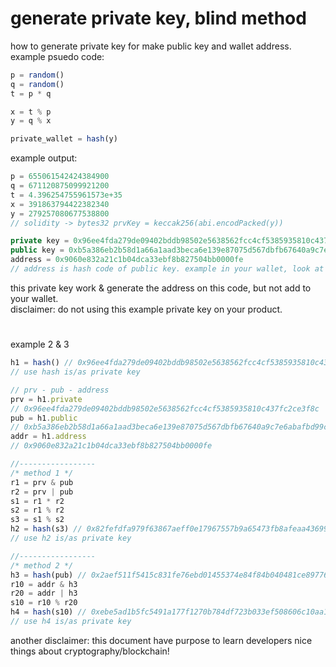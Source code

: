 # generate private key, blind method 
how to generate private key for make public key and wallet address.\
example psuedo code:
```js
p = random()
q = random()
t = p * q

x = t % p
y = q % x

private_wallet = hash(y)
```

example output:
```js
p = 655061542424384900
q = 671120875099921200
t = 4.396254755961573e+35
x = 391863794422382340
y = 279257080677538800
// solidity -> bytes32 prvKey = keccak256(abi.encodPacked(y))

private key = 0x96ee4fda279de09402bddb98502e5638562fcc4cf5385935810c437fc2ce3f8c
public key = 0xb5a386eb2b58d1a66a1aad3beca6e139e87075d567dbfb67640a9c7e6abafbd99c9013a7b06d3a84bf1bb6aef1f9bed9c19824873029d953928fa8202d9bb03c
address = 0x9060e832a21c1b04dca33ebf8b827504bb0000fe
// address is hash code of public key. example in your wallet, look at that
```

this private key work & generate the address on this code, but not add to your wallet.\
disclaimer: do not using this example private key on your product.

#

example 2 & 3
```js
h1 = hash() // 0x96ee4fda279de09402bddb98502e5638562fcc4cf5385935810c437fc2ce3f8c
// use hash is/as private key

// prv - pub - address
prv = h1.private 
// 0x96ee4fda279de09402bddb98502e5638562fcc4cf5385935810c437fc2ce3f8c
pub = h1.public 
// 0xb5a386eb2b58d1a66a1aad3beca6e139e87075d567dbfb67640a9c7e6abafbd99c9013a7b06d3a84bf1bb6aef1f9bed9c19824873029d953928fa8202d9bb03c
addr = h1.address 
// 0x9060e832a21c1b04dca33ebf8b827504bb0000fe

//-----------------
/* method 1 */
r1 = prv & pub
r2 = prv | pub
s1 = r1 * r2
s2 = r1 % r2
s3 = s1 % s2
h2 = hash(s3) // 0x82fefdfa979f63867aeff0e17967557b9a65473fb8afeaa43699c678592486aa
// use h2 is/as private key

//-----------------
/* method 2 */
h3 = hash(pub) // 0x2aef511f5415c831fe76ebd01455374e84f84b040481ce8977697cf4e93a1ec8
r10 = addr & h3
r20 = addr | h3
s10 = r10 % r20
h4 = hash(s10) // 0xebe5ad1b5fc5491a177f1270b784df723b033ef508606c10aa1528d31376be05
// use h4 is/as private key
```

another disclaimer: this document have purpose to learn developers nice things about cryptography/blockchain!

